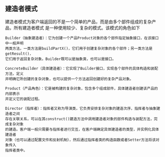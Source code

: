 ## 建造者模式

建造者模式为客户端返回的不是一个简单的产品，而是由多个部件组成的复杂产品，所有建造者模式
是一种使用较少、复杂的模式。该模式的角色如下
 
```
Builder（抽象建造者）：它为创建一个产品Product对象的各个部件指定抽象接口，在该接口中一般声明
两类方法，一类方法是buildPartX()，它们用于创建复杂对象的各个部件；另一类方法是getResult()，
它们用于返回复杂对象。Builder既可以是抽象类，也可以是接口。
```

```
ConcreteBuilder（具体建造者）：它实现了Builder接口，实现各个部件的具体构造和装配方法，定义
并明确它所创建的复杂对象，也可以提供一个方法返回创建好的复杂产品对象。
```
```
Product（产品角色）：它是被构建的复杂对象，包含多个组成部件，具体建造者创建该产品的内部表示
并定义它的装配过程。
```
```
Director（指挥者）：指挥者又称为导演类，它负责安排复杂对象的建造次序，指挥者与抽象建造者之间
存在关联关系，可以在其construct()建造方法中调用建造者对象的部件构造与装配方法，完成复杂对象
的建造。客户端一般只需要与指挥者进行交互，在客户端确定具体建造者的类型，并实例化具体建造者
对象（也可以通过配置文件和反射机制），然后通过指挥者类的构造函数或者Setter方法将该对象传入
指挥者类中。
```
